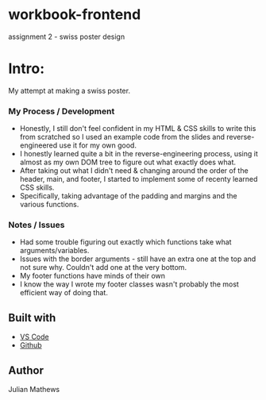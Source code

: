 # workbook-frontend
assignment 2 - swiss poster design

# Intro:
My attempt at making a swiss poster.


### My Process / Development

- Honestly, I still don't feel confident in my HTML & CSS skills to write this from scratched so I used an example code from the slides and reverse-engineered use it for my own good.
- I honestly learned quite a bit in the reverse-engineering process, using it almost as my own DOM tree to figure out what exactly does what.
- After taking out what I didn't need & changing around the order of the header, main, and footer, I started to implement some of recenty learned CSS skills. 
- Specifically, taking advantage of the padding and margins and the various functions.


### Notes / Issues
- Had some trouble figuring out exactly which functions take what arguments/variables.
- Issues with the border arguments - still have an extra one at the top and not sure why. Couldn't add one at the very bottom.
- My footer functions have minds of their own
- I know the way I wrote my footer classes wasn't probably the most efficient way of doing that.

## Built with

* [VS Code](https://code.visualstudio.com/)
* [Github](https://github.com)

## Author

Julian Mathews
